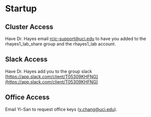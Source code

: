 # Startup

## Cluster Access

Have Dr. Hayes email rcic-support@uci.edu to have you added to the rhayes1_lab_share group and the rhayes1_lab account.

## Slack Access

Have Dr. Hayes add you to the group slack [https://app.slack.com/client/T05309KHFNG](https://app.slack.com/client/T05309KHFNG)

## Office Access

Email Yi-San to request office keys (y.chang@uci.edu).
